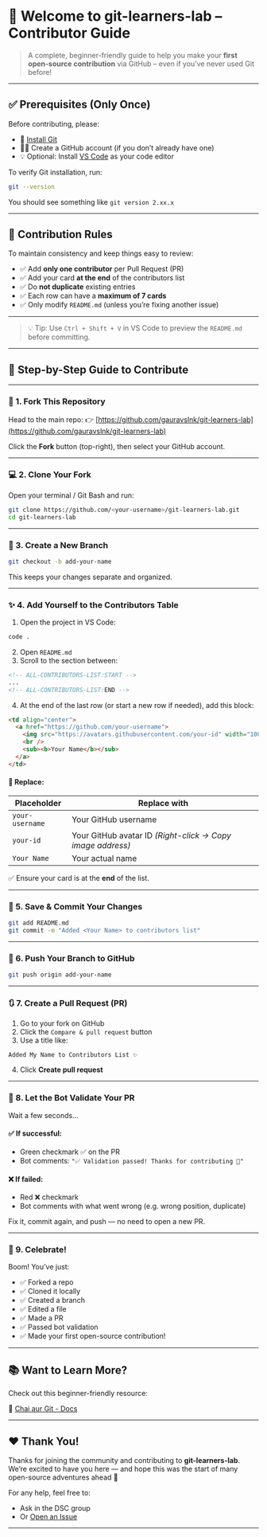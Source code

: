 # 🌱 Welcome to git-learners-lab – Contributor Guide

> A complete, beginner-friendly guide to help you make your **first open-source contribution** via GitHub – even if you’ve never used Git before!

---

## ✅ Prerequisites (Only Once)

Before contributing, please:

- 🔧 [Install Git](https://git-scm.com/downloads)
- 🧑‍💻 Create a GitHub account (if you don’t already have one)
- 💡 Optional: Install [VS Code](https://code.visualstudio.com/) as your code editor

To verify Git installation, run:

```bash
git --version
````

You should see something like `git version 2.xx.x`

---

## 📜 Contribution Rules

To maintain consistency and keep things easy to review:

* ✅ Add **only one contributor** per Pull Request (PR)
* ✅ Add your card **at the end** of the contributors list
* ✅ Do **not duplicate** existing entries
* ✅ Each row can have a **maximum of 7 cards**
* ✅ Only modify `README.md` (unless you’re fixing another issue)

---

> 💡 Tip: Use `Ctrl + Shift + V` in VS Code to preview the `README.md` before committing.

---

## 📝 Step-by-Step Guide to Contribute

---

### 🔁 1. Fork This Repository

Head to the main repo:
👉 [https://github.com/gauravslnk/git-learners-lab](https://github.com/gauravslnk/git-learners-lab)

Click the **Fork** button (top-right), then select your GitHub account.

---

### 💻 2. Clone Your Fork

Open your terminal / Git Bash and run:

```bash
git clone https://github.com/<your-username>/git-learners-lab.git
cd git-learners-lab
```

---

### 🌿 3. Create a New Branch

```bash
git checkout -b add-your-name
```

This keeps your changes separate and organized.

---

### ✨ 4. Add Yourself to the Contributors Table

1. Open the project in VS Code:

```bash
code .
```

2. Open `README.md`
3. Scroll to the section between:

```html
<!-- ALL-CONTRIBUTORS-LIST:START -->
...
<!-- ALL-CONTRIBUTORS-LIST:END -->
```

4. At the end of the last row (or start a new row if needed), add this block:

```html
<td align="center">
  <a href="https://github.com/your-username">
    <img src="https://avatars.githubusercontent.com/your-id" width="100px;" alt="Your Name" />
    <br />
    <sub><b>Your Name</b></sub>
  </a>
</td>
```

#### 🔁 Replace:

| Placeholder     | Replace with                                               |
| --------------- | ---------------------------------------------------------- |
| `your-username` | Your GitHub username                                       |
| `your-id`       | Your GitHub avatar ID *(Right-click → Copy image address)* |
| `Your Name`     | Your actual name                                           |

✅ Ensure your card is at the **end** of the list.

---

### 💾 5. Save & Commit Your Changes

```bash
git add README.md
git commit -m "Added <Your Name> to contributors list"
```

---

### 🚀 6. Push Your Branch to GitHub

```bash
git push origin add-your-name
```

---

### 🔃 7. Create a Pull Request (PR)

1. Go to your fork on GitHub
2. Click the `Compare & pull request` button
3. Use a title like:

```text
Added My Name to Contributors List ✨
```

4. Click **Create pull request**

---

### 🤖 8. Let the Bot Validate Your PR

Wait a few seconds...

#### ✅ If successful:

* Green checkmark ✅ on the PR
* Bot comments: `"✅ Validation passed! Thanks for contributing 💫"`

#### ❌ If failed:

* Red ❌ checkmark
* Bot comments with what went wrong (e.g. wrong position, duplicate)

Fix it, commit again, and push — no need to open a new PR.

---

### 🎉 9. Celebrate!

Boom! You’ve just:

* ✅ Forked a repo
* ✅ Cloned it locally
* ✅ Created a branch
* ✅ Edited a file
* ✅ Made a PR
* ✅ Passed bot validation
* ✅ Made your first open-source contribution!

---

## 📚 Want to Learn More?

Check out this beginner-friendly resource:

📘 [Chai aur Git - Docs](https://docs.chaicode.com/youtube/chai-aur-git/introduction/)

---

## ❤️ Thank You!

Thanks for joining the community and contributing to **git-learners-lab**. We’re excited to have you here — and hope this was the start of many open-source adventures ahead 🚀

For any help, feel free to:

* Ask in the DSC group
* Or [Open an Issue](https://github.com/gauravslnk/git-learners-lab/issues)

---
